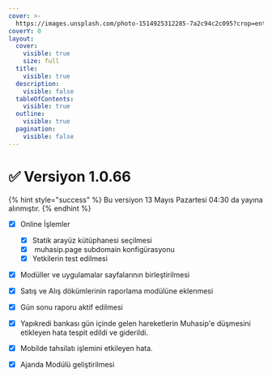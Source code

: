 ```yaml
---
cover: >-
  https://images.unsplash.com/photo-1514925312285-7a2c94c2c095?crop=entropy&cs=srgb&fm=jpg&ixid=M3wxOTcwMjR8MHwxfHNlYXJjaHw0fHxtb3RoZXJ8ZW58MHx8fHwxNzE1NTY0MjUwfDA&ixlib=rb-4.0.3&q=85
coverY: 0
layout:
  cover:
    visible: true
    size: full
  title:
    visible: true
  description:
    visible: false
  tableOfContents:
    visible: true
  outline:
    visible: true
  pagination:
    visible: false
---
```


# ✅ Versiyon 1.0.66

{% hint style="success" %}
Bu versiyon 13 Mayıs Pazartesi 04:30 da yayına alınmıştır.
{% endhint %}



* [x] Online İşlemler
  * [x] Statik arayüz kütüphanesi seçilmesi
  * [x] &#x20;muhasip.page subdomain konfigürasyonu&#x20;
  * [x] Yetkilerin test edilmesi
* [x] Modüller ve uygulamalar sayfalarının birleştirilmesi
* [x] Satış ve Alış dökümlerinin raporlama modülüne eklenmesi
* [x] Gün sonu raporu aktif edilmesi
* [x] Yapıkredi bankası gün içinde gelen hareketlerin Muhasip'e düşmesini etikleyen hata tespit edildi ve giderildi.
* [x] Mobilde tahsilatı işlemini etkileyen hata.
* [x] Ajanda Modülü geliştirilmesi





